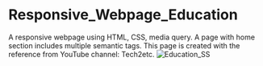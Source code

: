 # Responsive_Webpage_Education
A responsive webpage using HTML, CSS, media query. A page with home section includes multiple semantic tags. This page is created with the reference from YouTube channel: Tech2etc.
![Education_SS](https://user-images.githubusercontent.com/116146046/204078092-1e2b336b-1608-4d6f-84fe-152c37c2f6ac.png)
